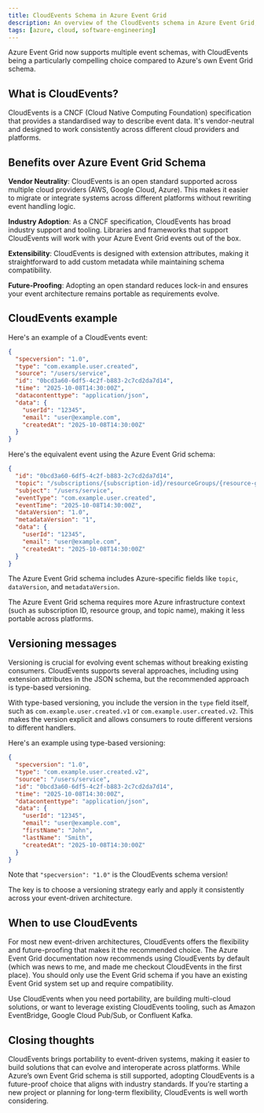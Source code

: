 ```yaml
---
title: CloudEvents Schema in Azure Event Grid
description: An overview of the CloudEvents schema in Azure Event Grid, its benefits compared to the default schema, and what the JSON structure looks like.
tags: [azure, cloud, software-engineering]
---
```


Azure Event Grid now supports multiple event schemas, with CloudEvents being a particularly compelling choice compared to Azure's own Event Grid schema.

## What is CloudEvents?

CloudEvents is a CNCF (Cloud Native Computing Foundation) specification that provides a standardised way to describe event data. It's vendor-neutral and designed to work consistently across different cloud providers and platforms.

## Benefits over Azure Event Grid Schema

**Vendor Neutrality**: CloudEvents is an open standard supported across multiple cloud providers (AWS, Google Cloud, Azure). This makes it easier to migrate or integrate systems across different platforms without rewriting event handling logic.

**Industry Adoption**: As a CNCF specification, CloudEvents has broad industry support and tooling. Libraries and frameworks that support CloudEvents will work with your Azure Event Grid events out of the box.

**Extensibility**: CloudEvents is designed with extension attributes, making it straightforward to add custom metadata while maintaining schema compatibility.

**Future-Proofing**: Adopting an open standard reduces lock-in and ensures your event architecture remains portable as requirements evolve.

## CloudEvents example

Here's an example of a CloudEvents event:

```json
{
  "specversion": "1.0",
  "type": "com.example.user.created",
  "source": "/users/service",
  "id": "0bcd3a60-6df5-4c2f-b883-2c7cd2da7d14",
  "time": "2025-10-08T14:30:00Z",
  "datacontenttype": "application/json",
  "data": {
    "userId": "12345",
    "email": "user@example.com",
    "createdAt": "2025-10-08T14:30:00Z"
  }
}
```

Here's the equivalent event using the Azure Event Grid schema:

```json
{
  "id": "0bcd3a60-6df5-4c2f-b883-2c7cd2da7d14",
  "topic": "/subscriptions/{subscription-id}/resourceGroups/{resource-group}/providers/Microsoft.EventGrid/topics/{topic-name}",
  "subject": "/users/service",
  "eventType": "com.example.user.created",
  "eventTime": "2025-10-08T14:30:00Z",
  "dataVersion": "1.0",
  "metadataVersion": "1",
  "data": {
    "userId": "12345",
    "email": "user@example.com",
    "createdAt": "2025-10-08T14:30:00Z"
  }
}
```

The Azure Event Grid schema includes Azure-specific fields like `topic`, `dataVersion`, and `metadataVersion`.

The Azure Event Grid schema requires more Azure infrastructure context (such as subscription ID, resource group, and topic name), making it less portable across platforms.

## Versioning messages

Versioning is crucial for evolving event schemas without breaking existing consumers. CloudEvents supports several approaches, including using extension attributes in the JSON schema, but the recommended approach is type-based versioning.

With type-based versioning, you include the version in the `type` field itself, such as `com.example.user.created.v1` or `com.example.user.created.v2`. This makes the version explicit and allows consumers to route different versions to different handlers.

Here's an example using type-based versioning:

```json
{
  "specversion": "1.0",
  "type": "com.example.user.created.v2",
  "source": "/users/service",
  "id": "0bcd3a60-6df5-4c2f-b883-2c7cd2da7d14",
  "time": "2025-10-08T14:30:00Z",
  "datacontenttype": "application/json",
  "data": {
    "userId": "12345",
    "email": "user@example.com",
    "firstName": "John",
    "lastName": "Smith",
    "createdAt": "2025-10-08T14:30:00Z"
  }
}
```

Note that `"specversion": "1.0"` is the CloudEvents schema version!

The key is to choose a versioning strategy early and apply it consistently across your event-driven architecture.

## When to use CloudEvents

For most new event-driven architectures, CloudEvents offers the flexibility and future-proofing that makes it the recommended choice. The Azure Event Grid documentation now recommends using CloudEvents by default (which was news to me, and made me checkout CloudEvents in the first place). You should only use the Event Grid schema if you have an existing Event Grid system set up and require compatibility.

Use CloudEvents when you need portability, are building multi-cloud solutions, or want to leverage existing CloudEvents tooling, such as Amazon EventBridge, Google Cloud Pub/Sub, or Confluent Kafka.

## Closing thoughts

CloudEvents brings portability to event-driven systems, making it easier to build solutions that can evolve and interoperate across platforms. While Azure’s own Event Grid schema is still supported, adopting CloudEvents is a future-proof choice that aligns with industry standards. If you’re starting a new project or planning for long-term flexibility, CloudEvents is well worth considering.
